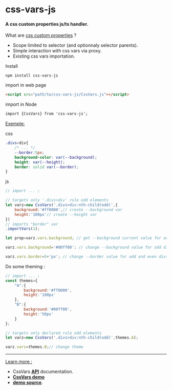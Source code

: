 

# css-vars-js

#### A css custom properties js/ts handler.</br>

What are [css custom properties](https://developer.mozilla.org/en-US/docs/Web/CSS/Using_CSS_custom_properties) ?

+ Scope limited to selector (and optionnaly selector parents).
+ Simple interaction with css vars via proxy.
+ Existing css vars importation.

Install
```
npm install css-vars-js
```

import in web page
``` html
<script src="path/to/css-vars-js/CssVars.js"></script>
```

import in Node
``` html
import {CssVars} from 'css-vars-js';
```

<u>Exemple:</u>

css
``` css
.divs>div{
	/* ... */
	--border:5px;
	background-color: var(--background);
	height: var(--height);
	border: solid var(--border);
}

```

js
``` javascript
// import ... ;

// targets only '.divs>div' rule odd elements
let varz=new CssVars('.divs>div:nth-child(odd)',{
	background:'#ff0000',// create --background var
	height:'100px'// create --height var
})
// imports "border" var
.importVars(1);

let prop=varz.vars.background; // get --background current value for odd divs

varz.vars.background='#00ff00'; // change --background value for odd divs

varz.vars.border=5+'px'; // change --border value for odd and even divs
```


Do some theming :
``` javascript
// import ... ;
const themes={
	"A":{
		background:'#ff0000',
		height:'100px'
	},
	"B":{
		background:'#00ff00',
		height:'50px'
	}
};

// targets only declared rule odd elements
let varz=new CssVars('.divs>div:nth-child(odd)',themes.A);

varz.vars=themes.B;// change theme
```



<hr/>


<u>Learn more :</u>

+ CssVars **[API](CssVars.js.md)** documentation.
+ **[CssVars demo](https://yorgsite.github.io/css-vars-js/)**
+ **[demo source](index.html)**.
